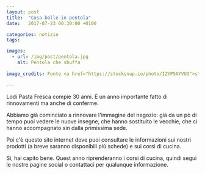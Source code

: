 ```yaml
---
layout: post
title:  "Cosa bolle in pentola"
date:   2017-07-23 00:30:00 +0100

categories: notizie
tags: 

images:
  - url: /img/post/pentola.jpg
    alt: Pentola che sbuffa
   
image_credits: Fonte <a href="https://stocksnap.io/photo/IZYP5AYVUD">stocksnap.io</a>

---
```

Lodi Pasta Fresca compie 30 anni. È un anno importante fatto di rinnovamenti ma anche di conferme.

Abbiamo già cominciato a rinnovare l'immagine del negozio: già da un pò di tempo puoi vedere le nuove insegne, che hanno sostituito le vecchie, che ci hanno accompagnato sin dalla primissima sede.
<!--continua-->

Poi c'è questo sito internet dove puoi consultare le informazioni sui nostri prodotti (a breve saranno disponibili più schede) e sui corsi di cucina.

Sì, hai capito bene. Quest anno riprenderanno i corsi di cucina, quindi segui le nostre pagine social o contattaci per qualunque informazione.
